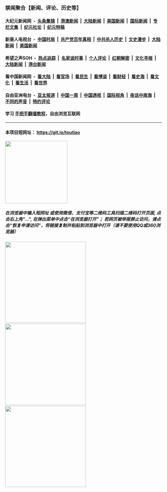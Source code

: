 ### 禁闻聚合【新闻、评论、历史等】

#### 大纪元新闻网 &nbsp;-&nbsp; [头条集锦](indexes/E头条集锦.md?t=02091402) &nbsp;|&nbsp; [港澳新闻](indexes/E港澳新闻.md?t=02091402)  &nbsp;|&nbsp; [大陆新闻](indexes/E大陆新闻.md?t=02091402) &nbsp;|&nbsp; [美国新闻](indexes/E美国新闻.md?t=02091402) &nbsp;|&nbsp; [国际新闻](indexes/E国际新闻.md?t=02091402) &nbsp;|&nbsp; [专栏文集](indexes/E专栏文集.md?t=02091402) &nbsp;|&nbsp; [纪元社论](indexes/E纪元社论.md?t=02091402) &nbsp;|&nbsp; [纪元特稿](indexes/E纪元特稿.md?t=02091402) 

#### 新唐人电视台 &nbsp;-&nbsp; [中国时局](indexes/N中国时局.md?t=02091402) &nbsp;|&nbsp; [共产党百年真相](indexes/N共产党百年真相.md?t=02091402) &nbsp;|&nbsp; [中共杀人历史](indexes/N中共杀人历史.md?t=02091402) &nbsp;|&nbsp; [文史漫步](indexes/N文史漫步.md?t=02091402) &nbsp;|&nbsp; [大陆新闻](indexes/N大陆新闻.md?t=02091402) &nbsp;|&nbsp; [美国新闻](indexes/N美国新闻.md?t=02091402)

#### 希望之声SOH &nbsp;-&nbsp; [热点追踪](indexes/H热点追踪.md?t=02091402) &nbsp;|&nbsp; [名家谈时事](indexes/H名家谈时事.md?t=02091402) &nbsp;|&nbsp; [个人评论](indexes/H个人评论.md?t=02091402)  &nbsp;|&nbsp; [红朝解密](indexes/H红朝解密.md?t=02091402) &nbsp;|&nbsp; [文化寻根](indexes/H文化寻根.md?t=02091402) &nbsp;|&nbsp; [大陆新闻](indexes/H大陆新闻.md?t=02091402) &nbsp;|&nbsp; [港台新闻](indexes/H港台新闻.md?t=02091402)

#### 看中国新闻网 &nbsp;-&nbsp; [看大陆](indexes/S看大陆.md?t=02091402) &nbsp;|&nbsp; [看官场](indexes/S看官场.md?t=02091402) &nbsp;|&nbsp; [看民生](indexes/S看民生.md?t=02091402)  &nbsp;|&nbsp; [看博谈](indexes/S看博谈.md?t=02091402) &nbsp;|&nbsp; [看财经](indexes/S看财经.md?t=02091402) &nbsp;|&nbsp; [看史海](indexes/S看史海.md?t=02091402) &nbsp;|&nbsp; [看文化](indexes/S看文化.md?t=02091402) &nbsp;|&nbsp; [看生活](indexes/S看生活.md?t=02091402) &nbsp;|&nbsp; [看世界](indexes/S看世界.md?t=02091402)

#### 自由亚洲电台 &nbsp;-&nbsp; [亚太报道](indexes/R亚太报道.md?t=02091402) &nbsp;|&nbsp; [中国一周](indexes/R中国一周.md?t=02091402) &nbsp;|&nbsp; [中国透视](indexes/R中国透视.md?t=02091402)  &nbsp;|&nbsp; [国际视角](indexes/R国际视角.md?t=02091402) &nbsp;|&nbsp; [夜话中南海](indexes/R夜话中南海.md?t=02091402) &nbsp;|&nbsp; [不同的声音](indexes/R不同的声音.md?t=02091402) &nbsp;|&nbsp; [特约评论](indexes/R特约评论.md?t=02091402)

#### 学习 [手把手翻墙教程](https://github.com/gfw-breaker/guides/wiki)，自由浏览互联网

----

#### 本项目短网址： https://git.io/toutiao
<img src="https://raw.githubusercontent.com/gfw-breaker/banned-news/master/scripts/img/qr.png" width="200px"/>  

##### 在浏览器中输入短网址 或使用微信、支付宝等二维码工具扫描二维码打开页面, 点击右上角"...", 在弹出菜单中点击“在浏览器打开”； 若网页被举报禁止访问，请点击“恢复申请访问”，将链接复制并粘贴到浏览器中打开（请不要使用QQ或360浏览器）

<img src="https://raw.githubusercontent.com/gfw-breaker/banned-news/master/scripts/img/1.png" width="260px"/> &nbsp; <img src="https://raw.githubusercontent.com/gfw-breaker/banned-news/master/scripts/img/2.png" width="260px"/> &nbsp; <img src="https://raw.githubusercontent.com/gfw-breaker/banned-news/master/scripts/img/3.png" width="260px"/>
